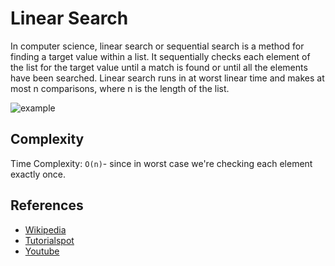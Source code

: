 # Linear Search

In computer science, linear search or sequential search is a method for finding a target value within a list. It sequentially checks each element of the list for the target value until a match is found or until all the elements have been searched. Linear search runs in at worst linear time and makes at most n comparisons, where n is the length of the list.

![example](https://camo.githubusercontent.com/5cfe6f9610708af79ad630ab47faf788eb600b6dfe543903492675780aecc11d/68747470733a2f2f7777772e7475746f7269616c73706f696e742e636f6d2f646174615f737472756374757265735f616c676f726974686d732f696d616765732f6c696e6561725f7365617263682e676966)

## Complexity

Time Complexity: `O(n)`- since in worst case we're checking each element exactly once.

## References

- [Wikipedia](https://en.wikipedia.org/wiki/Linear_search)
- [Tutorialspot](https://www.tutorialspoint.com/data_structures_algorithms/linear_search_algorithm.htm)
- [Youtube](https://www.youtube.com/watch?v=4GPdGsB3OSc)
